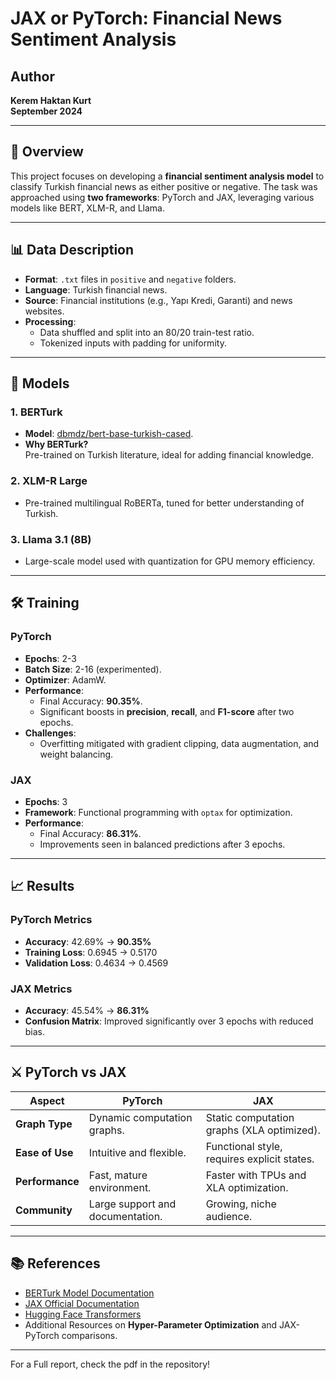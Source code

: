 # JAX or PyTorch: Financial News Sentiment Analysis

## Author
**Kerem Haktan Kurt**  
**September 2024**

---

## 📖 Overview
This project focuses on developing a **financial sentiment analysis model** to classify Turkish financial news as either positive or negative. The task was approached using **two frameworks**: PyTorch and JAX, leveraging various models like BERT, XLM-R, and Llama.

---

## 📊 Data Description
- **Format**: `.txt` files in `positive` and `negative` folders.  
- **Language**: Turkish financial news.  
- **Source**: Financial institutions (e.g., Yapı Kredi, Garanti) and news websites.  
- **Processing**:
  - Data shuffled and split into an 80/20 train-test ratio.
  - Tokenized inputs with padding for uniformity.

---

## 🤖 Models
### 1. **BERTurk**
- **Model**: [dbmdz/bert-base-turkish-cased](https://huggingface.co/dbmdz/bert-base-turkish-cased).
- **Why BERTurk?**  
  Pre-trained on Turkish literature, ideal for adding financial knowledge.

### 2. **XLM-R Large**
- Pre-trained multilingual RoBERTa, tuned for better understanding of Turkish.

### 3. **Llama 3.1 (8B)**  
- Large-scale model used with quantization for GPU memory efficiency.

---

## 🛠 Training
### **PyTorch**
- **Epochs**: 2-3  
- **Batch Size**: 2-16 (experimented).  
- **Optimizer**: AdamW.  
- **Performance**:
  - Final Accuracy: **90.35%**.
  - Significant boosts in **precision**, **recall**, and **F1-score** after two epochs.
- **Challenges**:
  - Overfitting mitigated with gradient clipping, data augmentation, and weight balancing.

### **JAX**
- **Epochs**: 3  
- **Framework**: Functional programming with `optax` for optimization.  
- **Performance**:
  - Final Accuracy: **86.31%**.  
  - Improvements seen in balanced predictions after 3 epochs.  

---

## 📈 Results
### **PyTorch Metrics**
- **Accuracy**: 42.69% → **90.35%**  
- **Training Loss**: 0.6945 → 0.5170  
- **Validation Loss**: 0.4634 → 0.4569  

### **JAX Metrics**
- **Accuracy**: 45.54% → **86.31%**  
- **Confusion Matrix**: Improved significantly over 3 epochs with reduced bias.

---

## ⚔️ PyTorch vs JAX
| **Aspect**         | **PyTorch**                        | **JAX**                                    |
|---------------------|------------------------------------|--------------------------------------------|
| **Graph Type**      | Dynamic computation graphs.       | Static computation graphs (XLA optimized). |
| **Ease of Use**     | Intuitive and flexible.           | Functional style, requires explicit states.|
| **Performance**     | Fast, mature environment.         | Faster with TPUs and XLA optimization.     |
| **Community**       | Large support and documentation.  | Growing, niche audience.                   |

---

## 📚 References
- [BERTurk Model Documentation](https://huggingface.co/dbmdz/bert-base-turkish-cased)  
- [JAX Official Documentation](https://jax.readthedocs.io/en/latest/quickstart.html)  
- [Hugging Face Transformers](https://huggingface.co/docs/transformers/en/tasks/sequence_classification)  
- Additional Resources on **Hyper-Parameter Optimization** and JAX-PyTorch comparisons.

---

For a Full report, check the pdf in the repository!
